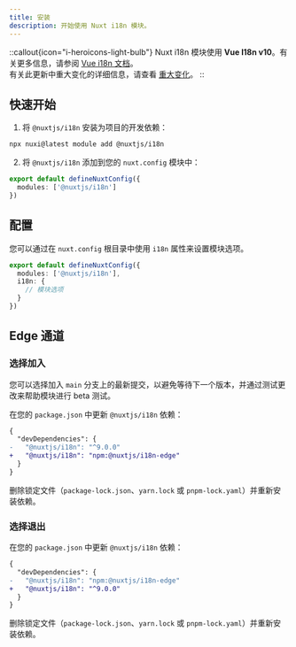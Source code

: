 ```yaml
---
title: 安装
description: 开始使用 Nuxt i18n 模块。
---
```


::callout{icon="i-heroicons-light-bulb"}
Nuxt i18n 模块使用 **Vue I18n v10**。有关更多信息，请参阅 [Vue i18n 文档](https://vue-i18n.intlify.dev/)。  
有关此更新中重大变化的详细信息，请查看 [重大变化](https://vue-i18n.intlify.dev/guide/migration/breaking10.html)。
::

## 快速开始

1. 将 `@nuxtjs/i18n` 安装为项目的开发依赖：
```bash
npx nuxi@latest module add @nuxtjs/i18n
```

2. 将 `@nuxtjs/i18n` 添加到您的 `nuxt.config` 模块中：

```ts [nuxt.config.ts]
export default defineNuxtConfig({
  modules: ['@nuxtjs/i18n']
})
```

## 配置

您可以通过在 `nuxt.config` 根目录中使用 `i18n` 属性来设置模块选项。

```ts [nuxt.config.ts]
export default defineNuxtConfig({
  modules: ['@nuxtjs/i18n'],
  i18n: {
    // 模块选项
  }
})
```

## Edge 通道

### 选择加入

您可以选择加入 `main` 分支上的最新提交，以避免等待下一个版本，并通过测试更改来帮助模块进行 beta 测试。

在您的 `package.json` 中更新 `@nuxtjs/i18n` 依赖：

```diff [package.json]
{
  "devDependencies": {
-   "@nuxtjs/i18n": "^9.0.0"
+   "@nuxtjs/i18n": "npm:@nuxtjs/i18n-edge"
  }
}
```

删除锁定文件（`package-lock.json`、`yarn.lock` 或 `pnpm-lock.yaml`）并重新安装依赖。

### 选择退出

在您的 `package.json` 中更新 `@nuxtjs/i18n` 依赖：

```diff [package.json]
{
  "devDependencies": {
-   "@nuxtjs/i18n": "npm:@nuxtjs/i18n-edge"
+   "@nuxtjs/i18n": "^9.0.0"
  }
}
```

删除锁定文件（`package-lock.json`、`yarn.lock` 或 `pnpm-lock.yaml`）并重新安装依赖。